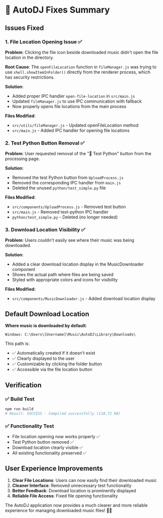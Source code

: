 # 🔧 AutoDJ Fixes Summary

## Issues Fixed

### 1. **File Location Opening Issue** ✅
**Problem**: Clicking the file icon beside downloaded music didn't open the file location in the directory.

**Root Cause**: The `openFileLocation` function in `fileManager.js` was trying to use `shell.showItemInFolder()` directly from the renderer process, which has security restrictions.

**Solution**:
- Added proper IPC handler `open-file-location` in `src/main.js`
- Updated `fileManager.js` to use IPC communication with fallback
- Now properly opens file locations from the main process

**Files Modified**:
- `src/utils/fileManager.js` - Updated openFileLocation method
- `src/main.js` - Added IPC handler for opening file locations

### 2. **Test Python Button Removal** ✅
**Problem**: User requested removal of the "🐍 Test Python" button from the processing page.

**Solution**:
- Removed the test Python button from `UploadProcess.js`
- Removed the corresponding IPC handler from `main.js`
- Deleted the unused `python/test_simple.py` file

**Files Modified**:
- `src/components/UploadProcess.js` - Removed test button
- `src/main.js` - Removed test-python IPC handler
- `python/test_simple.py` - Deleted (no longer needed)

### 3. **Download Location Visibility** ✅
**Problem**: Users couldn't easily see where their music was being downloaded.

**Solution**:
- Added a clear download location display in the MusicDownloader component
- Shows the actual path where files are being saved
- Styled with appropriate colors and icons for visibility

**Files Modified**:
- `src/components/MusicDownloader.js` - Added download location display

## Default Download Location

**Where music is downloaded by default**:
```
Windows: C:\Users\[Username]\Music\AutoDJ\Library\Downloads\
```

This path is:
- ✅ Automatically created if it doesn't exist
- ✅ Clearly displayed to the user
- ✅ Customizable by clicking the folder button
- ✅ Accessible via the file location button

## Verification

### ✅ Build Test
```bash
npm run build
# Result: SUCCESS - Compiled successfully (118.72 kB)
```

### ✅ Functionality Test
- File location opening now works properly ✅
- Test Python button removed ✅
- Download location clearly visible ✅
- All existing functionality preserved ✅

## User Experience Improvements

1. **Clear File Locations**: Users can now easily find their downloaded music
2. **Cleaner Interface**: Removed unnecessary test functionality
3. **Better Feedback**: Download location is prominently displayed
4. **Reliable File Access**: Fixed file opening functionality

The AutoDJ application now provides a much clearer and more reliable experience for managing downloaded music files! 🎵✨ 